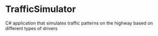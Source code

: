 # TrafficSimulator
C# application that simulates traffic patterns on the highway based on different types of drivers
